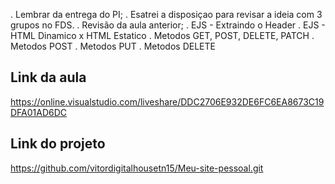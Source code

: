 . Lembrar da entrega do PI;
. Esatrei a disposiçao para revisar a ideia com 3 grupos no FDS.
. Revisão da aula anterior;
  . EJS - Extraindo o Header
  . EJS - HTML Dinamico x HTML Estatico
. Metodos GET, POST, DELETE, PATCH
. Metodos POST
. Metodos PUT
. Metodos DELETE


Link da aula
----
https://online.visualstudio.com/liveshare/DDC2706E932DE6FC6EA8673C19DFA01AD6DC

Link do projeto
----
https://github.com/vitordigitalhousetn15/Meu-site-pessoal.git